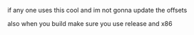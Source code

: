 if any one uses this cool and im not gonna update the offsets

also when you build make sure you use release and x86
